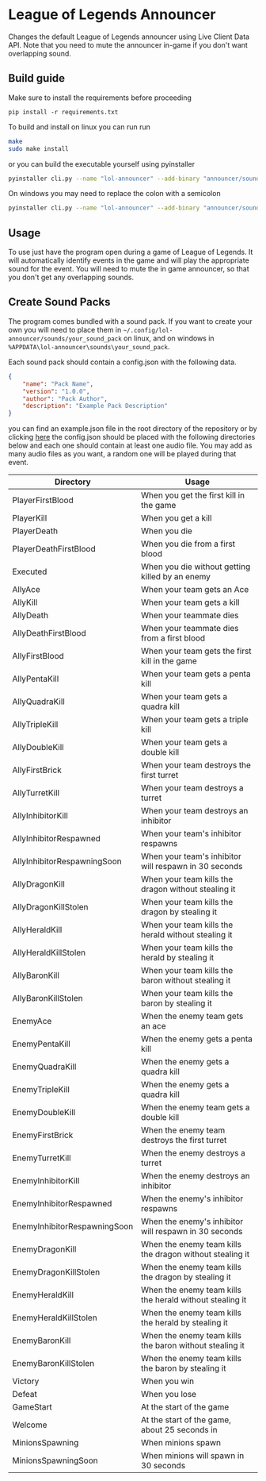 # League of Legends Announcer

Changes the default League of Legends announcer using Live Client Data API. Note that you need to mute the announcer in-game if you don't want overlapping sound.

## Build guide

Make sure to install the requirements before proceeding
```
pip install -r requirements.txt
```

To build and install on linux you can run run
```sh
make
sudo make install
```

or you can build the executable yourself using pyinstaller
```sh
pyinstaller cli.py --name "lol-announcer" --add-binary "announcer/sounds:announcer/sounds" --onefile --noconsole
```

On windows you may need to replace the colon with a semicolon
```sh
pyinstaller cli.py --name "lol-announcer" --add-binary "announcer/sounds;announcer/sounds" --onefile --noconsole
```

## Usage

To use just have the program open during a game of League of Legends.
It will automatically identify events in the game and will play the
appropriate sound for the event. You will need to mute the in game
announcer, so that you don't get any overlapping sounds.

## Create Sound Packs

The program comes bundled with a sound pack. If you want to create your own
you will need to place them in `~/.config/lol-announcer/sounds/your_sound_pack`
on linux, and on windows in `%APPDATA\lol-announcer\sounds\your_sound_pack`.

Each sound pack should contain a config.json with the following data.
```json
{
    "name": "Pack Name",
    "version": "1.0.0",
    "author": "Pack Author",
    "description": "Example Pack Description"
}
```
you can find an example.json file in the root directory of the repository or by clicking [here](https://github.com/IHasPeks/peks-announcer/blob/master/exampleconfig.json "here") 
the config.json should be placed with the following directories below
and each one should contain at least one audio file. You may add as many audio files as you
want, a random one will be played during that event.

Directory | Usage
---|---
PlayerFirstBlood | When you get the first kill in the game
PlayerKill | When you get a kill
PlayerDeath | When you die
PlayerDeathFirstBlood | When you die from a first blood
Executed | When you die without getting killed by an enemy
AllyAce | When your team gets an Ace
AllyKill | When your team gets a kill
AllyDeath | When your teammate dies
AllyDeathFirstBlood | When your teammate dies from a first blood
AllyFirstBlood | When your team gets the first kill in the game
AllyPentaKill | When your team gets a penta kill
AllyQuadraKill | When your team gets a quadra kill
AllyTripleKill | When your team gets a triple kill
AllyDoubleKill | When your team gets a double kill
AllyFirstBrick | When your team destroys the first turret
AllyTurretKill | When your team destroys a turret
AllyInhibitorKill | When your team destroys an inhibitor
AllyInhibitorRespawned | When your team's inhibitor respawns
AllyInhibitorRespawningSoon | When your team's inhibitor will respawn in 30 seconds
AllyDragonKill | When your team kills the dragon without stealing it
AllyDragonKillStolen | When your team kills the dragon by stealing it
AllyHeraldKill | When your team kills the herald without stealing it
AllyHeraldKillStolen | When your team kills the herald by stealing it
AllyBaronKill | When your team kills the baron without stealing it
AllyBaronKillStolen | When your team kills the baron by stealing it
EnemyAce | When the enemy team gets an ace
EnemyPentaKill | When the enemy gets a penta kill
EnemyQuadraKill | When the enemy gets a quadra kill
EnemyTripleKill | When the enemy gets a quadra kill
EnemyDoubleKill | When the enemy team gets a double kill
EnemyFirstBrick | When the enemy team destroys the first turret
EnemyTurretKill | When the enemy destroys a turret
EnemyInhibitorKill | When the enemy destroys an inhibitor
EnemyInhibitorRespawned | When the enemy's inhibitor respawns
EnemyInhibitorRespawningSoon | When the enemy's inhibitor will respawn in 30 seconds
EnemyDragonKill | When the enemy team kills the dragon without stealing it
EnemyDragonKillStolen | When the enemy team kills the dragon by stealing it
EnemyHeraldKill | When the enemy team kills the herald without stealing it
EnemyHeraldKillStolen | When the enemy team kills the herald by stealing it
EnemyBaronKill | When the enemy team kills the baron without stealing it
EnemyBaronKillStolen | When the enemy team kills the baron by stealing it
Victory | When you win
Defeat | When you lose
GameStart | At the start of the game
Welcome | At the start of the game, about 25 seconds in
MinionsSpawning | When minions spawn
MinionsSpawningSoon | When minions will spawn in 30 seconds
